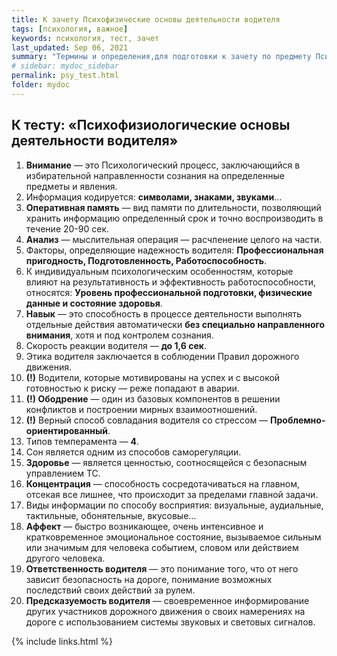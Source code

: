```yaml
---
title: К зачету Психофизические основы деятельности водителя
tags: [психология, важное]
keywords: психология, тест, зачет
last_updated: Sep 06, 2021
summary: "Термины и определения,для подготовки к зачету по предмету Психофизические основы деятельности водителя"
# sidebar: mydoc_sidebar
permalink: psy_test.html
folder: mydoc
---
```


## К тесту: «Психофизиологические основы деятельности водителя»

1. **Внимание** — это Психологический процесс, заключающийся в избирательной направленности сознания на определенные предметы и явления.
2. Информация кодируется: **символами, знаками, звуками**…
3. **Оперативная память** — вид памяти по длительности, позволяющий хранить информацию определенный срок и точно воспроизводить в течение 20-90 сек.
4. **Анализ** — мыслительная операция — расчленение целого на части.
5. Факторы, определяющие надежность водителя: **Профессиональная пригодность, Подготовленность, Работоспособность**.
6. К индивидуальным психологическим особенностям, которые влияют на результативность и эффективность работоспособности, относятся: **Уровень профессиональной подготовки, физические данные и состояние здоровья**.
7. **Навык** — это способность в процессе деятельности выполнять отдельные действия автоматически **без специально направленного внимания**, хотя и под контролем сознания.
8. Скорость реакции водителя — **до 1,6 сек**.
9. Этика водителя заключается в соблюдении Правил дорожного движения.
10. **(!)** Водители, которые мотивированы на успех и с высокой готовностью к риску — реже попадают в аварии.
11. **(!) Ободрение** — один из базовых компонентов в решении конфликтов и построении мирных взаимоотношений.
12. **(!)** Верный способ совладания водителя со стрессом — **Проблемно-ориентированный**.
13. Типов темперамента — **4**.
14. Сон является одним из способов саморегуляции.
15. **Здоровье** — является ценностью, соотносящейся с безопасным управлением ТС.
16. **Концентрация** — способность сосредотачиваться на главном, отсекая все лишнее, что происходит за пределами главной задачи.
17. Виды информации по способу восприятия: визуальные, аудиальные, тактильные, обонятельные, вкусовые…
18. **Аффект** — быстро возникающее, очень интенсивное и кратковременное эмоциональное состояние, вызываемое сильным или значимым для человека событием, словом или действием другого человека.
19. **Ответственность водителя** — это понимание того, что от него зависит безопасность на дороге, понимание возможных последствий своих действий за рулем.
20. **Предсказуемость водителя** — своевременное информирование других участников дорожного движения о своих намерениях на дороге с использованием системы звуковых и световых сигналов.




{% include links.html %}
